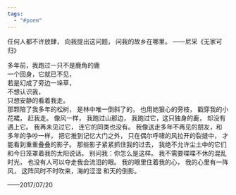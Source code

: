```yaml
---
tags:
  - "#poem"
---
```

任何人都不许放肆，
          向我提出这问题，
          问我的故乡在哪里。
          ——尼采《无家可归》

多年前，我跑过一只不是鹿角的鹿  
一个回身，它就已不见，   
若是幻成了旁边一垛草，   
不想认识我，   
只想安静的看着我走。  
那颗陪了我多年的松树，
是林中唯一倒斜了的，
也用她狠心的旁枝，
戳穿我的小花裙，
赶我走。
像风一样，
我跑过山那边，
我跑过它，这只独身的鹿，
却没有遇上它。
我再未见过它，
连它的同类也没有。
我像送走多年不再见的朋友，和
多年的争吵一样，
把它推到记忆大门之外，
只在偶尔呼啸的风拉开的裂缝中，
才能看到重重叠叠的影子。
那些影子紧紧抓住我的过去，
我绝不允许尘土中的它们
和今日笼罩着我的太阳说话。
别问我：你怎么是这样。
我不需要喋喋不休的混乱时光，
也没有人可以夺走我会流泪的眼。
我的眼里住着我的心，
我的心里有一阵风，
这阵风时不时吹来，海的涩湿
和天的倒影。

——2017/07/20